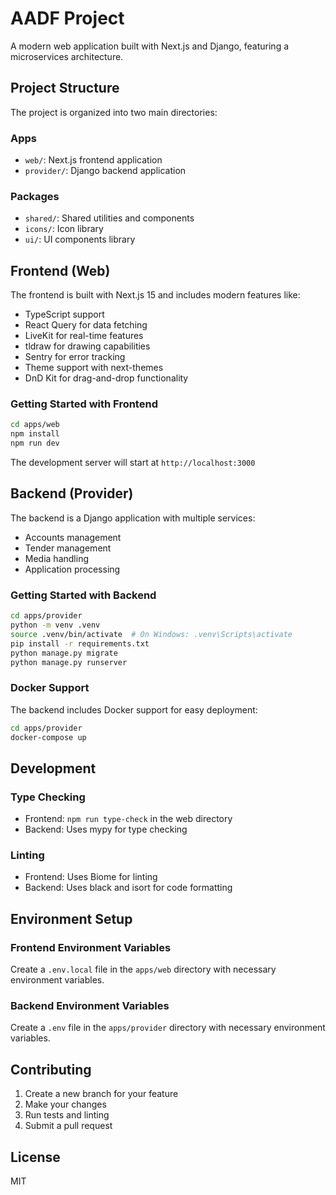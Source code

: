 # AADF Project

A modern web application built with Next.js and Django, featuring a microservices architecture.

## Project Structure

The project is organized into two main directories:

### Apps
- `web/`: Next.js frontend application
- `provider/`: Django backend application

### Packages
- `shared/`: Shared utilities and components
- `icons/`: Icon library
- `ui/`: UI components library

## Frontend (Web)

The frontend is built with Next.js 15 and includes modern features like:
- TypeScript support
- React Query for data fetching
- LiveKit for real-time features
- tldraw for drawing capabilities
- Sentry for error tracking
- Theme support with next-themes
- DnD Kit for drag-and-drop functionality

### Getting Started with Frontend

```bash
cd apps/web
npm install
npm run dev
```

The development server will start at `http://localhost:3000`

## Backend (Provider)

The backend is a Django application with multiple services:
- Accounts management
- Tender management
- Media handling
- Application processing

### Getting Started with Backend

```bash
cd apps/provider
python -m venv .venv
source .venv/bin/activate  # On Windows: .venv\Scripts\activate
pip install -r requirements.txt
python manage.py migrate
python manage.py runserver
```

### Docker Support

The backend includes Docker support for easy deployment:

```bash
cd apps/provider
docker-compose up
```

## Development

### Type Checking
- Frontend: `npm run type-check` in the web directory
- Backend: Uses mypy for type checking

### Linting
- Frontend: Uses Biome for linting
- Backend: Uses black and isort for code formatting

## Environment Setup

### Frontend Environment Variables
Create a `.env.local` file in the `apps/web` directory with necessary environment variables.

### Backend Environment Variables
Create a `.env` file in the `apps/provider` directory with necessary environment variables.

## Contributing

1. Create a new branch for your feature
2. Make your changes
3. Run tests and linting
4. Submit a pull request

## License

MIT